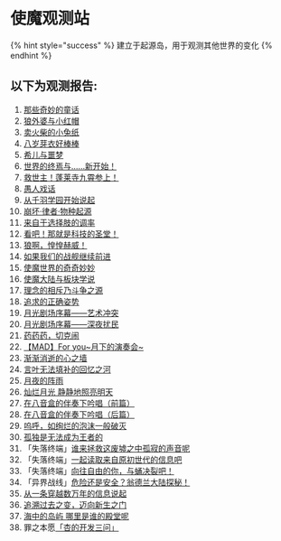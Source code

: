 # 使魔观测站

{% hint style="success" %}
建立于起源岛，用于观测其他世界的变化
{% endhint %}

## 以下为观测报告:

1. [那些奇妙的童话](http://mp.weixin.qq.com/s/X4jvDYetm-7qZokV_dwL_A)
2. [狼外婆与小红帽](https://mp.weixin.qq.com/s/UJRfRlYSOV2-XERGz10dgg)
3. [卖火柴的小兔纸](http://mp.weixin.qq.com/s/KdvgtXLRYhMc7SEHcDiwZw)
4. [八岁芽衣好棒棒](http://mp.weixin.qq.com/s/N5Q_s-g2KO5pWICN-rvjEg)
5. [希儿与噩梦](http://mp.weixin.qq.com/s/voFFWBTrSnNAu-uPVQ-4sg)
6. [世界的终焉与……新开始！](http://mp.weixin.qq.com/s/bG4vSbMHXE01GxPY8DRyww)
7. [救世主！蓬莱寺九霄参上！](http://mp.weixin.qq.com/s/35I9FKoxhELD4VbXVjne2g)
8. [愚人戏话](http://mp.weixin.qq.com/s/dimSHl4fJ3G_nI0r6UO3CA)
9. [从千羽学园开始说起](http://mp.weixin.qq.com/s/Phh21Ys4IfN-MaIenLxC2Q)
10. [崩坏·律者·物种起源](http://mp.weixin.qq.com/s/lbq6tVV3t7urolz_19ZRwQ)
11. [来自于选择肢的调率](http://mp.weixin.qq.com/s/5M_zA_dKV8i7O22og5L08w)
12. [看吧！那就是科技的圣堂！](http://mp.weixin.qq.com/s/6Um8GOpp0u9er70_2b-o0g)
13. [狼啊，惶惶赫威！](http://mp.weixin.qq.com/s/OibAjPUa35ggVqfcLmu3iA)
14. [如果我们的战舰继续前进](http://mp.weixin.qq.com/s/6G_HOHH8y21mxOWPKQfwZw)
15. [使魔世界的奇奇妙妙](http://mp.weixin.qq.com/s/XSdnireH1DVTV8qiGJ4muA)
16. [使魔大陆与板块学说](http://mp.weixin.qq.com/s/ttVNCOn6Q2y7_CUzSVh4ZQ)
17. [理念的相斥乃斗争之源](http://mp.weixin.qq.com/s/6OlUoFlG5PGW03kwKbsZ0Q)
18. [追求的正确姿势](http://mp.weixin.qq.com/s/YuCxkqZaSKQN8M7kiyWdzA) 
19. [月光剧场序幕——艺术冲突](http://mp.weixin.qq.com/s?__biz=MzA3MzExMzkyMg==&mid=2659797421&idx=2&sn=eb8669d628f8d9d2771f422bbd671d84&chksm=8469e180b31e689611d4500afa9459028273e417542ae2d4110db7b0ff9b321be274f3450372&scene=21#wechat_redirect)
20. [月光剧场序幕——深夜扰民](http://mp.weixin.qq.com/s?__biz=MzA3MzExMzkyMg==&mid=2659797501&idx=2&sn=9f28bd7afe36a4fa2da523aacfdb439d&chksm=8469e1d0b31e68c65cfefdb1d8c4719ed347c8c637bdb15494139f7008032ae23dbd1fa96d75&scene=21#wechat_redirect)
21. [药药药，切克闹](http://mp.weixin.qq.com/s?__biz=MzA3MzExMzkyMg==&mid=2659797575&idx=1&sn=cf67111c0cf28fd880807fb572e6a036&chksm=8469e26ab31e6b7ca632a1d0524d849f0cef8250d88dbbae117ce860b48ab2de18ac3854cb15&scene=21#wechat_redirect)
22. [【MAD】For you~月下的演奏会~](http://mp.weixin.qq.com/s?__biz=MzA3MzExMzkyMg==&mid=2659797708&idx=2&sn=1a903062607b87743e309bc54a710c28&chksm=8469e2e1b31e6bf70f9d527cfb947431e4cfa0843a9424df103bc795b43af2add35091ca4e63&scene=21#wechat_redirect)
23. [渐渐消逝的心之墙](http://mp.weixin.qq.com/s?__biz=MzA3MzExMzkyMg==&mid=2659797752&idx=2&sn=38c8b1da509aeb12692fe140c8d1a78a&chksm=8469e2d5b31e6bc3a7b57fac844a0db84316a1543d45edbb1dd11abd84d7f70a6a1e4643d2ad&scene=21#wechat_redirect)
24. [言叶无法填补的回忆之河](http://mp.weixin.qq.com/s?__biz=MzA3MzExMzkyMg==&mid=2659797916&idx=2&sn=08a68a90d0bc166cbab208a80cf9a5b3&chksm=8469e3b1b31e6aa7e9df426d36b5b4d0b6cbb9c825e4a684f502a4997672e1cb41504cb02037&scene=21#wechat_redirect)
25. [月夜的阵雨](http://mp.weixin.qq.com/s?__biz=MzA3MzExMzkyMg==&mid=2659798012&idx=3&sn=193dc002cbf634d84602bcb848b93826&chksm=8469e3d1b31e6ac7e32deaef2c5692ac251523c920c7749a649bcf85bbc16a7a81e3b8cee4e7&scene=21#wechat_redirect)
26. [灿烂月光 静静地照亮明天](http://mp.weixin.qq.com/s?__biz=MzA3MzExMzkyMg==&mid=2659798075&idx=1&sn=b267fa5043e58949a28e7ecb6a001aa6&chksm=8469e416b31e6d006d927a34d60075bc10164676aa6526306f0b99e575d20c77b27d51944976&scene=21#wechat_redirect)
27. [在八音盒的伴奏下吟唱（前篇）](http://mp.weixin.qq.com/s?__biz=MzA3MzExMzkyMg==&mid=2659798105&idx=4&sn=5de3bf59f023ba90eab92ed4e7c25363&chksm=8469e474b31e6d62ed7c626a4bd92548e0a34632adafb0bf8770311d1abe487a1af7b5a2a460&scene=21#wechat_redirect)
28. [在八音盒的伴奏下吟唱（后篇）](http://mp.weixin.qq.com/s?__biz=MzA3MzExMzkyMg==&mid=2659798142&idx=2&sn=5d36fbb9060533e798c1d799e0cd24b4&chksm=8469e453b31e6d4547616fca5f9b600da891ef38ff7c7eb88ebd48c7d830a7ab684cbaa4fbe6&scene=21#wechat_redirect)
29. [呜呼，如绚烂的泡沫一般破灭](http://mp.weixin.qq.com/s?__biz=MzA3MzExMzkyMg==&mid=2659797681&idx=1&sn=a6357adfb48722f43b4ecfcc1162968a&chksm=8469e29cb31e6b8a337f89634a0e68b9a39da5fa683530c7cb5d0ca33f2abd6aa6abb01c1c47&scene=21#wechat_redirect)
30. [孤独是无法成为王者的](http://mp.weixin.qq.com/s/2npP1RKV4L0V_lIISewQdQ)
31. 「失落终端」[谁来拯救这废墟之中孤寂的声音呢](http://mp.weixin.qq.com/s/yqYMji_A8YblfZeub0EYHA)
32. 「失落终端」[一起读取来自原初世代的信息吧](http://mp.weixin.qq.com/s/fkB6zprmLjimlGa8dn9onA)
33. 「失落终端」[向往自由的你，与蛹决裂吧！](http://mp.weixin.qq.com/s/pTKRQiFOYsmCChm7dlR-DA)
34. 「异界战线」[危险还是安全？翁德兰大陆探秘！](http://mp.weixin.qq.com/s/RrcOX5J-91tgtNJ2i7lIhA)
35. [从一条穿越数万年的信息说起](http://mp.weixin.qq.com/s/gOvN_hAigkYQxMPLEdWsOQ)
36. [追溯过去之变，迈向新生之门](http://mp.weixin.qq.com/s/XjdItWO9-YTTzzi6wFaPJw)
37. [海中的岛屿 哪里是谁的殿堂呢](http://mp.weixin.qq.com/s/uQWnt-659nwUGQx22HGI_w)
38. 罪之本愿[「杏的开发三问」](https://mp.weixin.qq.com/s/NOF1VE2j0OCm3Y2Hw4Jurg)

